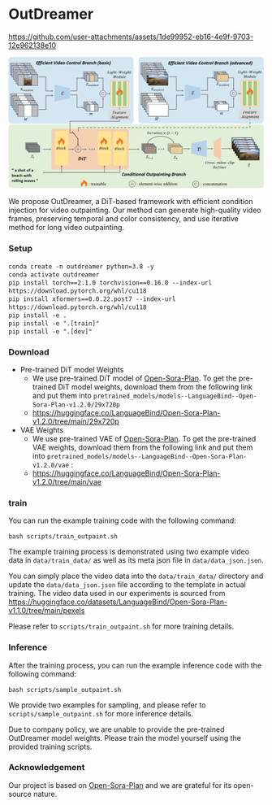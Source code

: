 # OutDreamer

https://github.com/user-attachments/assets/1de99952-eb16-4e9f-9703-12e962138e10



![overview.jpg](assets/overview.jpg)

We propose OutDreamer, a DiT-based framework with efficient condition injection for video outpainting. Our method can generate high-quality video frames, preserving temporal and color consistency, and use iterative method for long video outpainting.

### Setup

```
conda create -n outdreamer python=3.8 -y
conda activate outdreamer
pip install torch==2.1.0 torchvision==0.16.0 --index-url https://download.pytorch.org/whl/cu118
pip install xformers==0.0.22.post7 --index-url https://download.pytorch.org/whl/cu118
pip install -e .
pip install -e ".[train]"
pip install -e ".[dev]"
```

### Download

* Pre-trained DiT model Weights  
  * We use pre-trained DiT model of [Open-Sora-Plan](https://github.com/Vchitect/Latte). To get the pre-trained DiT model weights, download them from the following link and put them into `pretrained_models/models--LanguageBind--Open-Sora-Plan-v1.2.0/29x720p` 
  * https://huggingface.co/LanguageBind/Open-Sora-Plan-v1.2.0/tree/main/29x720p
* VAE Weights
  * We use pre-trained VAE of [Open-Sora-Plan](https://github.com/Vchitect/Latte). To get the pre-trained VAE weights, download them from the following link and  put them into `pretrained_models/models--LanguageBind--Open-Sora-Plan-v1.2.0/vae` :
  * https://huggingface.co/LanguageBind/Open-Sora-Plan-v1.2.0/tree/main/vae

### train

You can run the example training code with the following command:

```
bash scripts/train_outpaint.sh
```

The example training process is demonstrated using two example video data in `data/train_data/` as well as its meta json file in `data/data_json.json`. 

You can simply place the video data into the `data/train_data/` directory and update the `data/data_json.json` file according to the template in actual training. The video data used in our experiments is sourced from https://huggingface.co/datasets/LanguageBind/Open-Sora-Plan-v1.1.0/tree/main/pexels 

Please refer to `scripts/train_outpaint.sh` for more training details.

### Inference

After the training process,  you can run the example inference code with the following command:

```
bash scripts/sample_outpaint.sh
```

We provide two examples for sampling, and please refer to `scripts/sample_outpaint.sh` for more inference details.

Due to company policy, we are unable to provide the pre-trained OutDreamer model weights. Please train the model yourself using the provided training scripts.






### Acknowledgement
Our project is based on [Open-Sora-Plan](https://github.com/Vchitect/Latte) and we are grateful for its open-source nature.

